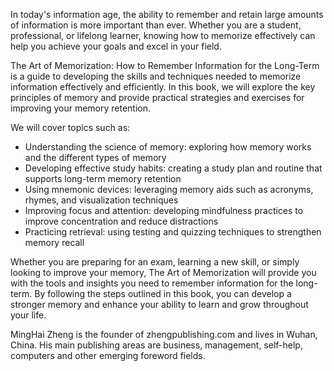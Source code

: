 
In today's information age, the ability to remember and retain large amounts of information is more important than ever. Whether you are a student, professional, or lifelong learner, knowing how to memorize effectively can help you achieve your goals and excel in your field.

The Art of Memorization: How to Remember Information for the Long-Term is a guide to developing the skills and techniques needed to memorize information effectively and efficiently. In this book, we will explore the key principles of memory and provide practical strategies and exercises for improving your memory retention.

We will cover topics such as:

* Understanding the science of memory: exploring how memory works and the different types of memory
* Developing effective study habits: creating a study plan and routine that supports long-term memory retention
* Using mnemonic devices: leveraging memory aids such as acronyms, rhymes, and visualization techniques
* Improving focus and attention: developing mindfulness practices to improve concentration and reduce distractions
* Practicing retrieval: using testing and quizzing techniques to strengthen memory recall

Whether you are preparing for an exam, learning a new skill, or simply looking to improve your memory, The Art of Memorization will provide you with the tools and insights you need to remember information for the long-term. By following the steps outlined in this book, you can develop a stronger memory and enhance your ability to learn and grow throughout your life.

MingHai Zheng is the founder of zhengpublishing.com and lives in Wuhan, China. His main publishing areas are business, management, self-help, computers and other emerging foreword fields.
